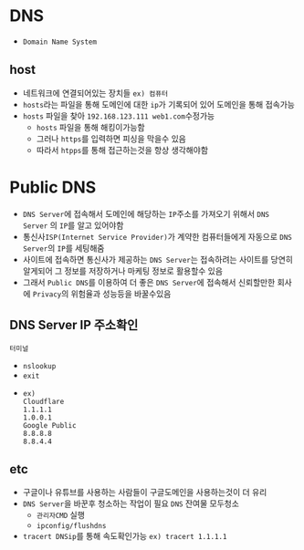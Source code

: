 # DNS
- ```Domain Name System```
## host 
- 네트워크에 연결되어있는 장치들 ```ex) 컴퓨터```
- ```hosts```라는 파일을 통해 도메인에 대한 ```ip```가 기록되어 있어 도메인을 통해 접속가능
- ```hosts``` 파일을 찾아 ```192.168.123.111 web1.com```수정가능
  - ```hosts``` 파일을 통해 해킹이가능함
  - 그러나 ```https```를 입력하면 피싱을 막을수 있음
  - 따라서 ```htpps```를 통해 접근하는것을 항상 생각해야함
# Public DNS
- ```DNS Server```에 접속해서 도메인에 해당하는 ```IP```주소를 가져오기 위해서 ```DNS Server``` 의 ```IP```를 알고 있어야함
- 통신사```ISP(Internet Service Provider)```가 계약한 컴퓨터들에게 자동으로 ```DNS Server```의 ```IP```를 세팅해줌
- 사이트에 접속하면 통신사가 제공하는 ```DNS Server```는 접속하려는 사이트를 당연히 알게되어 그 정보를 저장하거나 마케팅 정보로 활용할수 있음
- 그래서 ```Public DNS```를 이용하여 더 좋은 ```DNS Server```에 접속해서 신뢰할만한 회사에 ```Privacy```의 위험율과 성능등을 바꿀수있음
## DNS Server IP 주소확인
```터미널```
- ```nslookup``` 	
- ```exit```
- ```
  ex)
  Cloudflare
  1.1.1.1
  1.0.0.1
  Google Public
  8.8.8.8
  8.8.4.4 
  ```
## etc
- 구글이나 유튜브를 사용하는 사람들이 구글도메인을 사용하는것이 더 유리
- ```DNS Server```을 바꾼후 청소하는 작업이 필요 ```DNS``` 잔여물 모두청소
  - ```관리자CMD``` 실행
  - ```ipconfig/flushdns```
- ```tracert DNSip```를 통해 속도확인가능 ```ex) tracert 1.1.1.1```
